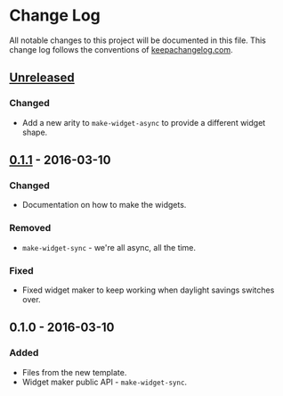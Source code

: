 # Change Log
All notable changes to this project will be documented in this file. This change log follows the conventions of [keepachangelog.com](http://keepachangelog.com/).

## [Unreleased][unreleased]
### Changed
- Add a new arity to `make-widget-async` to provide a different widget shape.

## [0.1.1] - 2016-03-10
### Changed
- Documentation on how to make the widgets.

### Removed
- `make-widget-sync` - we're all async, all the time.

### Fixed
- Fixed widget maker to keep working when daylight savings switches over.

## 0.1.0 - 2016-03-10
### Added
- Files from the new template.
- Widget maker public API - `make-widget-sync`.

[unreleased]: https://github.com/your-name/mockersanswer/compare/0.1.1...HEAD
[0.1.1]: https://github.com/your-name/mockersanswer/compare/0.1.0...0.1.1
